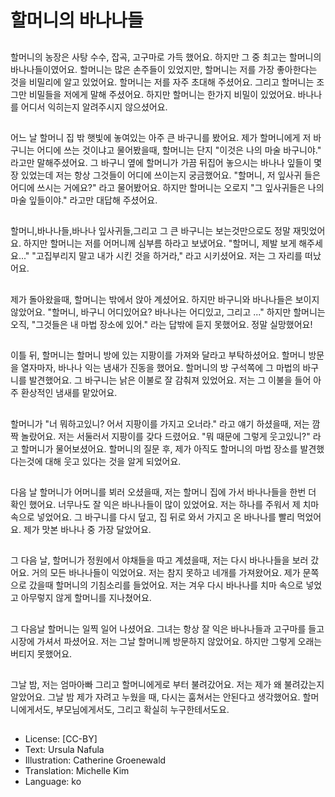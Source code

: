 # 할머니의 바나나들

##
할머니의 농장은 사탕 수수, 잡곡, 고구마로 가득 했어요. 하지만 그 중 최고는 할머니의 바나나들이였어요. 할머니는 많은 손주들이 있었지만, 할머니는 저를 가장 좋아한다는 것을 비밀리에 알고 있었어요. 할머니는 저를 자주 초대해 주셨어요. 그리고 할머니는 조그만 비밀들을 저에게 말해 주셨어요. 하지만 할머니는 한가지 비밀이 있었어요. 바나나를 어디서 익히는지 알려주시지 않으셨어요.

##
어느 날 할머니 집 밖 햇빛에 놓여있는 아주 큰 바구니를 봤어요. 제가 할머니에게 저 바구니는 어디에 쓰는 것이냐고 물어봤을때, 할머니는 단지 "이것은 나의 마술 바구니야." 라고만 말해주셨어요. 그 바구니 옆에 할머니가 가끔 뒤집어 놓으시는 바나나 잎들이 몇장 있었는데 저는 항상 그것들이 어디에 쓰이는지 궁금했어요. "할머니, 저 잎사귀 들은 어디에 쓰시는 거에요?" 라고 물어봤어요. 하지만 할머니는 오로지 "그 잎사귀들은 나의 마술 잎들이야." 라고만 대답해 주셨어요.

##
할머니,바나나들,바나나 잎사귀들,그리고 그 큰 바구니는 보는것만으로도 정말 재밋었어요. 하지만 할머니는 저를 어머니께 심부름 하라고 보냈어요. "할머니, 제발 보게 해주세요..." "고집부리지 말고 내가 시킨 것을 하거라," 라고 시키셨어요. 저는 그 자리를 떠났어요. 

##
제가 돌아왔을때, 할머니는 밖에서 앉아 계셨어요. 하지만 바구니와 바나나들은 보이지 않았어요. "할머니, 바구니 어디있어요? 바나나는 어디있고, 그리고 ..." 하지만 할머니는 오직, "그것들은 내 마법 장소에 있어." 라는 답밖에 듣지 못했어요. 정말 실망했어요!

##
이틀 뒤, 할머니는 할머니 방에 있는 지팡이를 가져와 달라고 부탁하셨어요. 할머니 방문을 열자마자, 바나나 익는 냄새가 진동을 했어요. 할머니의 방 구석쪽에 그 마법의 바구니를 발견했어요. 그 바구니는 낡은 이불로 잘 감춰져 있었어요. 저는 그 이불을 들어 아주 환상적인 냄새를 맡았어요.

##
할머니가 "너 뭐하고있니? 어서 지팡이를 가지고 오너라." 라고 얘기 하셨을때, 저는 깜짝 놀랐어요. 저는 서둘러서 지팡이를 갖다 드렸어요. "뭐 때문에 그렇게 웃고있니?" 라고 할머니가 물어보셨어요. 할머니의 질문 후, 제가 아직도 할머니의 마법 장소를 발견했다는것에 대해 웃고 있다는 것을 알게 되었어요.

##
다음 날 할머니가 어머니를 뵈러 오셨을때, 저는 할머니 집에 가서 바나나들을 한번 더 확인 했어요. 너무나도 잘 익은 바나나들이 많이 있었어요. 저는 하나를 주워서 제 치마 속으로 넣었어요. 그 바구니를 다시 덮고, 집 뒤로 와서 가지고 온 바나나를 빨리 먹었어요. 제가 맛본 바나나 중 가장 달았어요.

##
그 다음 날, 할머니가 정원에서 야채들을 따고 계셨을때, 저는 다시 바나나들을 보러 갔어요. 거의 모든 바나나들이 익었어요. 저는 참지 못하고 네개를 가져왔어요. 제가 문쪽으로 갔을때 할머니의 기침소리를 들었어요. 저는 겨우 다시 바나나를 치마 속으로 넣었고 아무렇지 않게 할머니를 지나쳤어요.

##
그 다음날 할머니는 일찍 일어 나셨어요. 그녀는 항상 잘 익은 바나나들과 고구마를 들고 시장에 가셔서 파셨어요. 저는 그날 할머니께 방문하지 않았어요. 하지만 그렇게 오래는 버티지 못했어요.

##
그날 밤, 저는 엄마아빠 그리고 할머니에게로 부터 불려갔어요. 저는 제가 왜 불려갔는지 알았어요. 그날 밤 제가 자려고 누웠을 때, 다시는 훔쳐서는 안된다고 생각했어요. 할머니에게서도, 부모님에게서도, 그리고 확실히 누구한테서도요.

##
* License: [CC-BY]
* Text: Ursula Nafula
* Illustration: Catherine Groenewald
* Translation: Michelle Kim
* Language: ko
